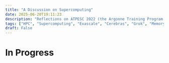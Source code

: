 ```yaml
---
title: "A Discussion on Supercomputing"
date: 2025-06-20T19:11:23
description: "Reflections on ATPESC 2022 (the Argonne Training Program on Extreme Scale Computing)"
tags: ["HPC", "Supercomputing", "Exascale", "Cerebras", "Grok", "Memory"]
draft: False
---
```


# In Progress